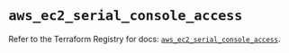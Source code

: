# `aws_ec2_serial_console_access`

Refer to the Terraform Registry for docs: [`aws_ec2_serial_console_access`](https://registry.terraform.io/providers/hashicorp/aws/6.10.0/docs/resources/ec2_serial_console_access).
